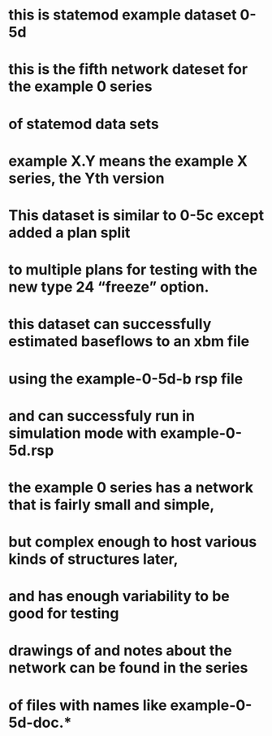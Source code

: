 # this is statemod example dataset 0-5d
# this is the fifth network dateset for the example 0 series
#   of statemod data sets
# example X.Y means the example X series, the Yth version
# 
# This dataset is similar to 0-5c except added a plan split
# to multiple plans for testing with the new type 24 “freeze” option.
# 
# this dataset can successfully estimated baseflows to an xbm file
# using the example-0-5d-b rsp file
# and can successfuly run in simulation mode with example-0-5d.rsp
# 
# the example 0 series has a network that is fairly small and simple,
#   but complex enough to host various kinds of structures later,
#   and has enough variability to be good for testing
# drawings of and notes about the network can be found in the series
#   of files with names like example-0-5d-doc.*
